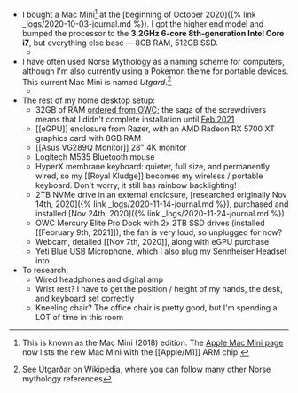 - I bought a Mac Mini[^macmini2018] at the [beginning of October 2020]({% link _logs/2020-10-03-journal.md %}). I got the higher end model and bumped the processor to the **3.2GHz 6‑core 8th‑generation Intel Core i7**, but everything else base -- 8GB RAM, 512GB SSD.
	- [^macmini2018]: This is known as the Mac Mini (2018) edition. The [Apple Mac Mini page](https://www.apple.com/mac-mini/) now lists the new Mac Mini with the [[Apple/M1]] ARM chip.
- I have often used Norse Mythology as a naming scheme for computers, although I'm also currently using a Pokemon theme for portable devices. This current Mac Mini is named _Utgard_.[^utgard]
	- [^utgard]: See [Útgarðar on Wikipedia](https://en.wikipedia.org/wiki/%C3%9Atgar%C3%B0ar), where you can follow many other Norse mythology references
- The rest of my home desktop setup:
	- 32GB of RAM [ordered from OWC](https://eshop.macsales.com/item/OWC/2666DDR4S32P/); the saga of the screwdrivers means that I didn't complete installation until [Feb 2021](https://blog.bmannconsulting.com/2021/02/09/i-bought-this.html)
	- [[eGPU]] enclosure from Razer, with an AMD Radeon RX 5700 XT graphics card with 8GB RAM
	- [[Asus VG289Q Monitor]] 28" 4K monitor
	- Logitech M535 Bluetooth mouse
	- HyperX membrane keyboard: quieter, full size, and permanently wired, so my [[Royal Kludge]] becomes my wireless / portable keyboard. Don't worry, it still has rainbow backlighting!
	- 2TB NVMe drive in an external enclosure, [researched originally Nov 14th, 2020]({% link _logs/2020-11-14-journal.md %}), purchased and installed [Nov 24th, 2020]({% link _logs/2020-11-24-journal.md %})
	- OWC Mercury Elite Pro Dock with 2x 2TB SSD drives (installed [[February 9th, 2021]]); the fan is very loud, so unplugged for now?
	- Webcam, detailed [[Nov 7th, 2020]], along with eGPU purchase
	- Yeti Blue USB Microphone, which I also plug my Sennheiser Headset into
- To research:
	- Wired headphones and digital amp
	- Wrist rest? I have to get the position / height of my hands, the desk, and keyboard set correctly
	- Kneeling chair? The office chair is pretty good, but I'm spending a LOT of time in this room